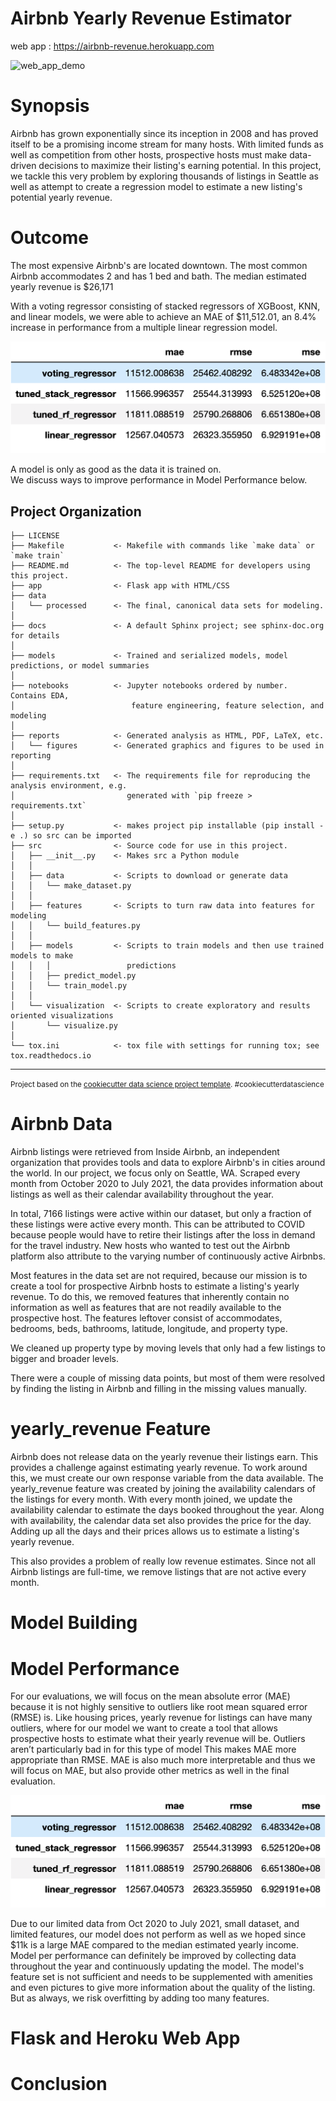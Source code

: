 Airbnb Yearly Revenue Estimator
==============================
web app : https://airbnb-revenue.herokuapp.com

![web_app_demo](reports/figures/web_app_demo.gif "web_app_demo")

# Synopsis
Airbnb has grown exponentially since its inception in 2008 and has proved
itself to be a promising income stream for many hosts. With limited funds as
well as competition from other hosts, prospective hosts must make data-driven
decisions to maximize their listing's earning potential. In this project, we
tackle this very problem by exploring thousands of listings in Seattle as well
as attempt to create a regression model to estimate a new listing's potential
yearly revenue.

# Outcome

The most expensive Airbnb's are located downtown. The most common Airbnb
accommodates 2 and has 1 bed and bath. The median estimated yearly revenue is
$26,171

With a voting regressor consisting of stacked regressors of XGBoost, KNN, and
linear models, we were able to achieve an MAE of $11,512.01, an 8.4% increase
in performance from a multiple linear regression model. 

![model_comparison](reports/figures/model_comparison.png "model_comparison")

A model is only as good as the data it is trained on.\
We discuss ways to improve performance in Model Performance below.

Project Organization
------------

    ├── LICENSE
    ├── Makefile           <- Makefile with commands like `make data` or `make train`
    ├── README.md          <- The top-level README for developers using this project.
    ├── app                <- Flask app with HTML/CSS
    ├── data
    │   └── processed      <- The final, canonical data sets for modeling.
    │
    ├── docs               <- A default Sphinx project; see sphinx-doc.org for details
    │
    ├── models             <- Trained and serialized models, model predictions, or model summaries
    │
    ├── notebooks          <- Jupyter notebooks ordered by number. Contains EDA,
    │                          feature engineering, feature selection, and modeling
    │
    ├── reports            <- Generated analysis as HTML, PDF, LaTeX, etc.
    │   └── figures        <- Generated graphics and figures to be used in reporting
    │
    ├── requirements.txt   <- The requirements file for reproducing the analysis environment, e.g.
    │                         generated with `pip freeze > requirements.txt`
    │
    ├── setup.py           <- makes project pip installable (pip install -e .) so src can be imported
    ├── src                <- Source code for use in this project.
    │   ├── __init__.py    <- Makes src a Python module
    │   │
    │   ├── data           <- Scripts to download or generate data
    │   │   └── make_dataset.py
    │   │
    │   ├── features       <- Scripts to turn raw data into features for modeling
    │   │   └── build_features.py
    │   │
    │   ├── models         <- Scripts to train models and then use trained models to make
    │   │   │                 predictions
    │   │   ├── predict_model.py
    │   │   └── train_model.py
    │   │
    │   └── visualization  <- Scripts to create exploratory and results oriented visualizations
    │       └── visualize.py
    │
    └── tox.ini            <- tox file with settings for running tox; see tox.readthedocs.io


--------

<p><small>Project based on the <a target="_blank" href="https://drivendata.github.io/cookiecutter-data-science/">cookiecutter data science project template</a>. #cookiecutterdatascience</small></p>

# Airbnb Data

Airbnb listings were retrieved from Inside Airbnb, an independent organization that provides tools and data to explore
Airbnb's in cities around the world. In our project, we focus only on Seattle, WA. Scraped every month from October 2020
to July 2021, the data provides information about listings as well as their calendar availability throughout the year.

In total, 7166 listings were active within our dataset, but only a fraction of these listings were active every month.
This can be attributed to COVID because people would have to retire their listings after the loss in demand for the
travel industry. New hosts who wanted to test out the Airbnb platform also attribute to the varying number of
continuously active Airbnbs.

Most features in the data set are not required, because our mission is to create a tool for prospective Airbnb hosts to
estimate a listing's yearly revenue. To do this, we removed features that inherently contain no information as well as
features that are not readily available to the prospective host. The features leftover consist of accommodates,
bedrooms, beds, bathrooms, latitude, longitude, and property type.

We cleaned up property type by moving levels that only had a few listings to bigger and broader levels.

There were a couple of missing data points, but most of them were resolved by finding the listing in Airbnb and filling
in the missing values manually.


# yearly_revenue Feature

Airbnb does not release data on the yearly revenue their listings earn. This provides a challenge against estimating
yearly revenue. To work around this, we must create our own response variable from the data available.
The yearly_revenue feature was created by joining the availability calendars of the listings for every month. With every
month joined, we update the availability calendar to estimate the days booked throughout the year. Along with
availability, the calendar data set also provides the price for the day. Adding up all the days and their prices allows
us to estimate a listing's yearly revenue. 

This also provides a problem of really low revenue estimates. Since not all
Airbnb listings are full-time, we remove listings that are not active every
month.

# Model Building

# Model Performance

For our evaluations, we will focus on the mean absolute error (MAE) because it
is not highly sensitive to outliers like root mean squared error (RMSE) is. 
Like housing prices, yearly revenue for listings can have many outliers, where
for our model we want to create a tool that allows prospective hosts to
estimate what their yearly revenue will be. Outliers aren’t particularly bad in
for this type of model This makes MAE more appropriate than RMSE. MAE is also
much more interpretable and thus we will focus on MAE, but also provide other
metrics as well in the final evaluation.


![model_comparison](reports/figures/model_comparison.png "model_comparison")

Due to our limited data from Oct 2020 to July 2021, small dataset, and limited
features, our model does not perform as well as we hoped since $11k is a large
MAE compared to the median estimated yearly income. Model per performance can
definitely be improved by collecting data throughout the year and continuously
updating the model. The model's feature set is not sufficient and needs to be
supplemented with amenities and even pictures to give more information about
the quality of the listing. But as always, we risk overfitting by adding too
many features.

# Flask and Heroku Web App


# Conclusion

